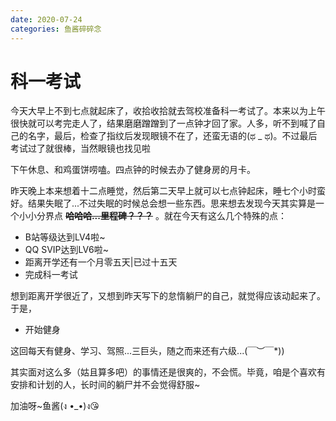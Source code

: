 ```yaml
---
date: 2020-07-24
categories: 鱼酱碎碎念
---
```


# 科一考试

今天大早上不到七点就起床了，收拾收拾就去驾校准备科一考试了。本来以为上午很快就可以考完走人了，结果磨磨蹭蹭到了一点钟才回了家。人多，听不到喊了自己的名字，最后，检查了指纹后发现眼镜不在了，还蛮无语的(ಥ _ ಥ)。不过最后考试过了就很棒，当然眼镜也找见啦

下午休息、和鸡蛋饼唠嗑。四点钟的时候去办了健身房的月卡。

昨天晚上本来想着十二点睡觉，然后第二天早上就可以七点钟起床，睡七个小时蛮好。结果失眠了...不过失眠的时候总会想一些东西。思来想去发现今天其实算是一个小小分界点   ~~**哈哈哈...里程碑？？？**~~   。就在今天有这么几个特殊的点：

* B站等级达到LV4啦~
* QQ SVIP达到LV6啦~
* 距离开学还有一个月零五天|已过十五天
* 完成科一考试

想到距离开学很近了，又想到昨天写下的怠惰躺尸的自己，就觉得应该动起来了。于是，

* 开始健身

这回每天有健身、学习、驾照...三巨头，随之而来还有六级...\(￣︶￣*\))

其实面对这么多（姑且算多吧）的事情还是很爽的，不会慌。毕竟，咱是个喜欢有安排和计划的人，长时间的躺尸并不会觉得舒服~

加油呀~鱼酱(ง •_•)ง😘